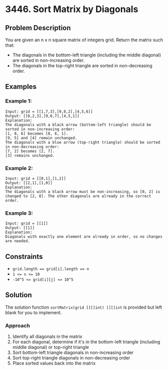 # 3446. Sort Matrix by Diagonals

## Problem Description

You are given an n x n square matrix of integers grid. Return the matrix such that:

- The diagonals in the bottom-left triangle (including the middle diagonal) are sorted in non-increasing order.
- The diagonals in the top-right triangle are sorted in non-decreasing order.

## Examples

### Example 1:
```
Input: grid = [[1,7,3],[9,8,2],[4,5,6]]
Output: [[8,2,3],[9,6,7],[4,5,1]]
Explanation:
The diagonals with a black arrow (bottom-left triangle) should be sorted in non-increasing order:
[1, 8, 6] becomes [8, 6, 1].
[9, 5] and [4] remain unchanged.
The diagonals with a blue arrow (top-right triangle) should be sorted in non-decreasing order:
[7, 2] becomes [2, 7].
[3] remains unchanged.
```

### Example 2:
```
Input: grid = [[0,1],[1,2]]
Output: [[2,1],[1,0]]
Explanation:
The diagonals with a black arrow must be non-increasing, so [0, 2] is changed to [2, 0]. The other diagonals are already in the correct order.
```

### Example 3:
```
Input: grid = [[1]]
Output: [[1]]
Explanation:
Diagonals with exactly one element are already in order, so no changes are needed.
```

## Constraints

- `grid.length == grid[i].length == n`
- `1 <= n <= 10`
- `-10^5 <= grid[i][j] <= 10^5`

## Solution

The solution function `sortMatrix(grid [][]int) [][]int` is provided but left blank for you to implement.

### Approach

1. Identify all diagonals in the matrix
2. For each diagonal, determine if it's in the bottom-left triangle (including middle diagonal) or top-right triangle
3. Sort bottom-left triangle diagonals in non-increasing order
4. Sort top-right triangle diagonals in non-decreasing order
5. Place sorted values back into the matrix
